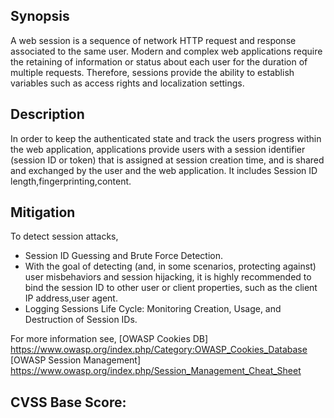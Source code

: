 
<!---
Session Management
-->
Synopsis
---------------
A web session is a sequence of network HTTP request and response  associated to the same user. Modern and complex web applications require the retaining of information or status about each user for the duration of multiple requests. Therefore, sessions provide the ability to establish variables such as access rights and localization settings. 

Description
-----------------
In order to keep the authenticated state and track the users progress within the web application, applications provide users with a session identifier (session ID or token) that is assigned at session creation time, and is shared and exchanged by the user and the web application. It includes Session ID length,fingerprinting,content.


Mitigation
---------------
To detect session attacks,
*  Session ID Guessing and Brute Force Detection.
* With the goal of detecting (and, in some scenarios, protecting against) user misbehaviors and session hijacking, it is highly recommended to bind the session ID to other user or client properties, such as the client IP address,user agent.
* Logging Sessions Life Cycle: Monitoring Creation, Usage, and Destruction of Session IDs.

For more information see,
[OWASP Cookies DB] https://www.owasp.org/index.php/Category:OWASP_Cookies_Database
[OWASP Session Management] https://www.owasp.org/index.php/Session_Management_Cheat_Sheet



CVSS Base Score:
----------------------------

